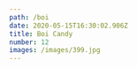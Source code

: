 ```yaml
---
path: /boi
date: 2020-05-15T16:30:02.906Z
title: Boi Candy
number: 12
images: /images/399.jpg
---
```

